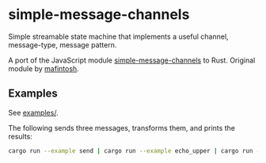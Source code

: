 # simple-message-channels

Simple streamable state machine that implements a useful channel, message-type, message pattern.

A port of the JavaScript module [simple-message-channels](https://github.com/mafintosh/simple-message-channels) to Rust. Original module by [mafintosh](https://github.com/mafintosh).

## Examples

See [examples/](examples/).

The following sends three messages, transforms them, and prints the results:

```sh
cargo run --example send | cargo run --example echo_upper | cargo run --example recv

```
